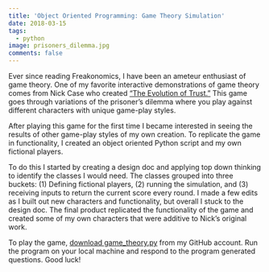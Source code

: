 ```yaml
---
title: 'Object Oriented Programming: Game Theory Simulation'
date: 2018-03-15
tags:
  - python
image: prisoners_dilemma.jpg
comments: false
---
```

Ever since reading Freakonomics, I have been an ameteur enthusiast of game theory. One of my favorite interactive demonstrations of game theory comes from Nick Case who created [“The Evolution of Trust.”](https://ncase.me/trust/ "The Evolution of Trust") This game goes through variations of the prisoner’s dilemma where you play against different characters with unique game-play styles. </p>

After playing this game for the first time I became interested in seeing the results of other game-play styles of my own creation. To replicate the game in functionality, I created an object oriented Python script and my own fictional players. 

To do this I started by creating a design doc and applying top down thinking to identify the classes I would need. The classes grouped into three buckets: (1) Defining fictional players, (2) running the simulation, and (3) receiving inputs to return the current score every round. I made a few edits as I built out new characters and functionality, but overall I stuck to the design doc. The final product replicated the functionality of the game and created some of my own characters that were additive to Nick’s original work.

To play the game, [download game_theory.py](https://github.com/pbarranger/example_projects/tree/master/game_theory_object_oriented/ "Game Theory Simulation Code") from my GitHub account. Run the program on your local machine and respond to the program generated questions. Good luck!

